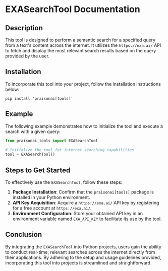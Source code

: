 # EXASearchTool Documentation

## Description
This tool is designed to perform a semantic search for a specified query from a text's content across the internet. It utilizes the `https://exa.ai/` API to fetch and display the most relevant search results based on the query provided by the user.

## Installation
To incorporate this tool into your project, follow the installation instructions below:
```shell
pip install 'praisonai[tools]'
```

## Example
The following example demonstrates how to initialize the tool and execute a search with a given query:

```python
from praisonai_tools import EXASearchTool

# Initialize the tool for internet searching capabilities
tool = EXASearchTool()
```

## Steps to Get Started
To effectively use the `EXASearchTool`, follow these steps:

1. **Package Installation**: Confirm that the `praisonai[tools]` package is installed in your Python environment.
2. **API Key Acquisition**: Acquire a `https://exa.ai/` API key by registering for a free account at `https://exa.ai/`.
3. **Environment Configuration**: Store your obtained API key in an environment variable named `EXA_API_KEY` to facilitate its use by the tool.

## Conclusion
By integrating the `EXASearchTool` into Python projects, users gain the ability to conduct real-time, relevant searches across the internet directly from their applications. By adhering to the setup and usage guidelines provided, incorporating this tool into projects is streamlined and straightforward.
